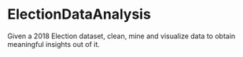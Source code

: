 # ElectionDataAnalysis
Given a 2018 Election dataset, clean, mine and visualize data to obtain meaningful insights out of it.

